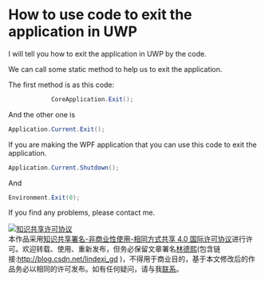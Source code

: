 # How to use code to exit the application in UWP

I will tell you how to exit the application in UWP by the code.

<!--more-->
<!-- CreateTime:2019/8/31 16:55:58 -->


We can call some static method to help us to exit the application.

The first method is as this code:

```csharp
            CoreApplication.Exit();

```

And the other one is 

```csharp
Application.Current.Exit();
```

If you are making the WPF application that you can use this code to exit the application.

```csharp
Application.Current.Shutdown();

```

And

```csharp
Environment.Exit(0);

```

If you find any problems, please contact me.

<a rel="license" href="http://creativecommons.org/licenses/by-nc-sa/4.0/"><img alt="知识共享许可协议" style="border-width:0" src="https://licensebuttons.net/l/by-nc-sa/4.0/88x31.png" /></a><br />本作品采用<a rel="license" href="http://creativecommons.org/licenses/by-nc-sa/4.0/">知识共享署名-非商业性使用-相同方式共享 4.0 国际许可协议</a>进行许可。欢迎转载、使用、重新发布，但务必保留文章署名[林德熙](http://blog.csdn.net/lindexi_gd)(包含链接:http://blog.csdn.net/lindexi_gd )，不得用于商业目的，基于本文修改后的作品务必以相同的许可发布。如有任何疑问，请与我[联系](mailto:lindexi_gd@163.com)。  
